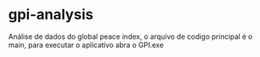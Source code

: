 # gpi-analysis
 Análise de dados do global peace index,
o arquivo de codigo principal é o main, para executar o aplicativo abra o GPI.exe